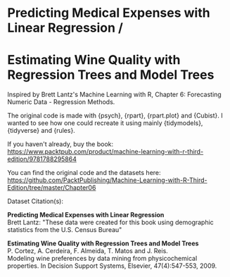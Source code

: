 # Predicting Medical Expenses with Linear Regression /
# Estimating Wine Quality with Regression Trees and Model Trees

Inspired by Brett Lantz's Machine Learning with R, Chapter 6:
Forecasting Numeric Data - Regression Methods.

The original code is made with {psych}, {rpart}, {rpart.plot} and {Cubist}. I wanted to see how one could recreate it using mainly {tidymodels}, {tidyverse} and {rules}.

If you haven't already, buy the book:<br> https://www.packtpub.com/product/machine-learning-with-r-third-edition/9781788295864

You can find the original code and the datasets here:<br>
https://github.com/PacktPublishing/Machine-Learning-with-R-Third-Edition/tree/master/Chapter06

Dataset Citation(s):<br>

__Predicting Medical Expenses with Linear Regression__<br>
Brett Lantz: "These data were created for this book using demographic statistics from the U.S. Census Bureau"

__Estimating Wine Quality with Regression Trees and Model Trees__<br>
P. Cortez, A. Cerdeira, F. Almeida, T. Matos and J. Reis.<br>
Modeling wine preferences by data mining from physicochemical properties. In Decision Support Systems, Elsevier, 47(4):547-553, 2009.